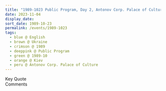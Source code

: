 ```yaml
---
title: "1989-1023 Public Program, Day 2, Antonov Corp. Palace of Culture (now Bingo club), prospect Peremogy 112, Kiev, Ukraine"
date: 2023-11-04
display_date: 
sort_date: 1989-10-23
permalink: /events/1989-1023
tags:
  - blue @ English
  - brown @ Ukraine
  - crimson @ 1989
  - deeppink @ Public Program
  - green @ 1989-10
  - orange @ Kiev
  - peru @ Antonov Corp. Palace of Culture
---
```


<wave-list>
  <list-title color="green" width="75">Key Quote</list-title>
  <list-item color="BlanchedAlmond"  width="200"></list-item>
  <list-item color="Lavender"></list-item>
  <list-item color="BlanchedAlmond"></list-item>
</wave-list>

<br>

<wave-list>
  <list-title color="green" width="75">Comments</list-title>
  <list-item color="BlanchedAlmond"  width="200"></list-item>
  <list-item color="Lavender"></list-item>
  <list-item color="BlanchedAlmond"></list-item>
</wave-list>